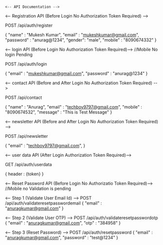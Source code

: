                                                                              <-- API Documentation -->


<-- Registration API (Before Login No Authorization Token Required) -->

POST /api/auth/register 

{
    "name" : "Mukesh Kumar",
    "email" : "mukeshkumar@gmail.com",
    "password" : "anurag@1234",
    "gender": "male",
    "mobile" : "8090674332"
}


<-- login API (Before Login No Authorization Token Required)--> //Mobile No login Pending

POST /api/auth/login

{
    "email" : "mukeshkumar@gmail.com",
    "password" : "anurag@1234"
}


<-- contact API (Before and After Login No Authorization Token Required) -->

POST /api/contact

{
    "name" : "Anurag",
    "email" : "techboy9797@gmail.com",
    "mobile" : "8090674532",
    "message" : "This is Test Message"
}


<-- newsletter API (Before and After Login No Authorization Token Required) -->

POST /api/newsletter

{
    "email" : "techboy9797@gmail.com",
}


<-- user data API (After Login Authorization Token Required)-->

GET /api/auth/userdata

{
   header : {token}
}


<-- Reset Password API (Before Login No Authorizatio Token Required)--> //Mobile no Validation is pending

<-- Step 1 (Validate User Email Id) -->
POST /api/auth/validateresetpasswordemail
{
    "email" : "anuragkumar@gmail.com"
}

<-- Step 2 (Validate User OTP) -->
POST /api/auth/validateresetpasswordotp
{
    "email" : "anuragkumar@gmail.com",
    "otp" : "384958"
}

<-- Step 3 (Reset Password) -->
POST /api/auth/resetpassword
{
    "email" : "anuragkumar@gmail.com",
    "password" : "test@1234"
}
